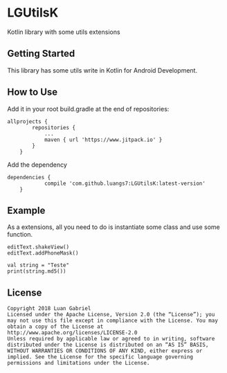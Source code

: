# LGUtilsK
Kotlin library with some utils extensions

## Getting Started

This library has some utils write in Kotlin for Android Development.

## How to Use

Add it in your root build.gradle at the end of repositories:

```
allprojects {
		repositories {
			...
			maven { url 'https://www.jitpack.io' }
		}
	}
```

Add the dependency

```
dependencies {
	        compile 'com.github.luangs7:LGUtilsK:latest-version'
	}
```

## Example

As a extensions, all you need to do is instantiate some class and use some function.
```
editText.shakeView()
editText.addPhoneMask()

val string = "Teste"
print(string.md5())
```

## License
```
Copyright 2018 Luan Gabriel
Licensed under the Apache License, Version 2.0 (the “License”); you may not use this file except in compliance with the License. You may obtain a copy of the License at 
http://www.apache.org/licenses/LICENSE-2.0 
Unless required by applicable law or agreed to in writing, software distributed under the License is distributed on an “AS IS” BASIS, WITHOUT WARRANTIES OR CONDITIONS OF ANY KIND, either express or implied. See the License for the specific language governing permissions and limitations under the License.
```
